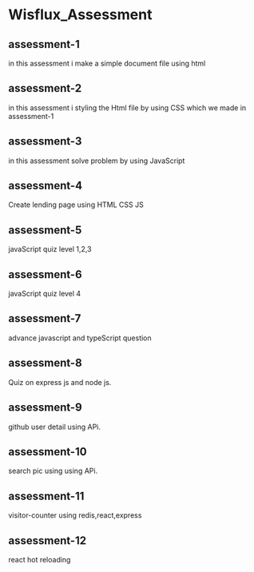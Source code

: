 # Wisflux_Assessment

## assessment-1

in this assessment i make a simple document file using html

## assessment-2

in this assessment i styling the Html file by using CSS which we made in assessment-1

## assessment-3

in this assessment solve problem by using JavaScript

## assessment-4

Create lending page using HTML CSS JS

## assessment-5

javaScript quiz level 1,2,3

## assessment-6

javaScript quiz level 4

## assessment-7

advance javascript and typeScript question

## assessment-8

Quiz on express js and node js.

## assessment-9

github user detail using APi.

## assessment-10

search pic using using APi.

## assessment-11

visitor-counter using redis,react,express

## assessment-12

react hot reloading